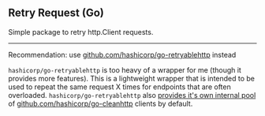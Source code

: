 ## Retry Request (Go)

Simple package to retry http.Client requests.

---

Recommendation: use [github.com/hashicorp/go-retryablehttp](https://github.com/hashicorp/go-retryablehttp) instead

`hashicorp/go-retryablehttp` is too heavy of a wrapper for me (though it provides more features). This is a lightweight wrapper that is intended to be used to repeat the same request X times for endpoints that are often overloaded. `hashicorp/go-retryablehttp` also [provides it's own internal pool](https://github.com/hashicorp/go-retryablehttp/blob/master/client.go#L326) of [github.com/hashicorp/go-cleanhttp](https://github.com/hashicorp/go-cleanhttp) clients by default.
